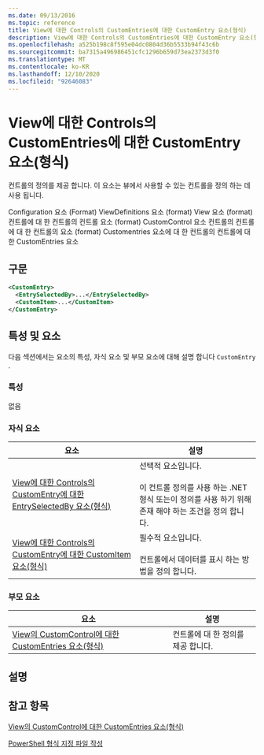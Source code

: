 ```yaml
---
ms.date: 09/13/2016
ms.topic: reference
title: View에 대한 Controls의 CustomEntries에 대한 CustomEntry 요소(형식)
description: View에 대한 Controls의 CustomEntries에 대한 CustomEntry 요소(형식)
ms.openlocfilehash: a525b198c8f595e04dc0804d36b5533b94f43c6b
ms.sourcegitcommit: ba7315a496986451cfc1296b659d73ea2373d3f0
ms.translationtype: MT
ms.contentlocale: ko-KR
ms.lasthandoff: 12/10/2020
ms.locfileid: "92646083"
---
```

# <a name="customentry-element-for-customentries-for-controls-for-view-format"></a>View에 대한 Controls의 CustomEntries에 대한 CustomEntry 요소(형식)

컨트롤의 정의를 제공 합니다. 이 요소는 뷰에서 사용할 수 있는 컨트롤을 정의 하는 데 사용 됩니다.

Configuration 요소 (Format) ViewDefinitions 요소 (format) View 요소 (format) 컨트롤에 대 한 컨트롤의 컨트롤 요소 (format) CustomControl 요소 컨트롤의 컨트롤에 대 한 컨트롤의 요소 (format) Customentries 요소에 대 한 컨트롤의 컨트롤에 대 한 CustomEntries 요소

## <a name="syntax"></a>구문

```xml
<CustomEntry>
  <EntrySelectedBy>...</EntrySelectedBy>
  <CustomItem>...</CustomItem>
</CustomEntry>
```

## <a name="attributes-and-elements"></a>특성 및 요소

다음 섹션에서는 요소의 특성, 자식 요소 및 부모 요소에 대해 설명 합니다 `CustomEntry` .

### <a name="attributes"></a>특성

없음

### <a name="child-elements"></a>자식 요소

|요소|설명|
|-------------|-----------------|
|[View에 대한 Controls의 CustomEntry에 대한 EntrySelectedBy 요소(형식)](./entryselectedby-element-for-customentry-for-controls-for-view-format.md)|선택적 요소입니다.<br /><br /> 이 컨트롤 정의를 사용 하는 .NET 형식 또는이 정의를 사용 하기 위해 존재 해야 하는 조건을 정의 합니다.|
|[View에 대한 Controls의 CustomEntry에 대한 CustomItem 요소(형식)](./customitem-element-for-customentry-for-controls-for-view-format.md)|필수적 요소입니다.<br /><br /> 컨트롤에서 데이터를 표시 하는 방법을 정의 합니다.|

### <a name="parent-elements"></a>부모 요소

|요소|설명|
|-------------|-----------------|
|[View의 CustomControl에 대한 CustomEntries 요소(형식)](./customentries-element-for-customcontrol-for-view-format.md)|컨트롤에 대 한 정의를 제공 합니다.|

## <a name="remarks"></a>설명

## <a name="see-also"></a>참고 항목

[View의 CustomControl에 대한 CustomEntries 요소(형식)](./customentries-element-for-customcontrol-for-view-format.md)

[PowerShell 형식 지정 파일 작성](./writing-a-powershell-formatting-file.md)
